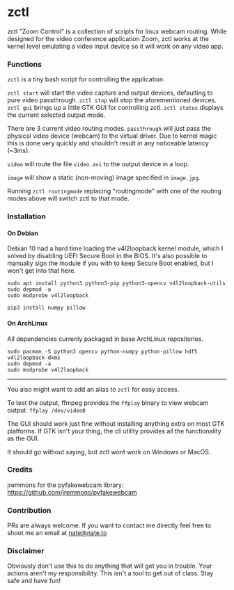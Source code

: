 # zctl
zctl "Zoom Control" is a collection of scripts for linux webcam routing. While designed for the video conference application Zoom, zctl works at the kernel level emulating a video input device so it will work on any video app.

### Functions
`zctl` is a tiny bash script for controlling the application.

`zctl start` will start the video capture and output devices, defaulting to pure video passthrough.
`zctl stop` will stop the aforementioned devices.
`zctl gui` brings up a little GTK GUI for controlling zctl.
`zctl status` displays the current selected output mode.

There are 3 current video routing modes.
`passthrough` will just pass the physical video device (webcam) to the virtual driver. Due to kernel magic this is done very quickly and shouldn't result in any noticeable latency (~3ms).

`video` will route the file `video.avi` to the output device in a loop.

`image` will show a static (non-moving) image specified in `image.jpg`.

Running `zctl routingmode` replacing "routingmode" with one of the routing modes above will switch zctl to that mode.

### Installation
#### On Debian
Debian 10 had a hard time loading the v4l2loopback kernel module, which I solved by disabling UEFI Secure Boot in the BIOS. It's also possible to manually sign the module if you with to keep Secure Boot enabled, but I won't get into that here.

```
sudo apt install python3 python3-pip python3-opencv v4l2loopback-utils
sudo depmod -a
sudo modprobe v4l2loopback

pip3 install numpy pillow
```

#### On ArchLinux
All dependencies currenly packaged in base ArchLinux repositories.

```
sudo pacman -S python3 opencv python-numpy python-pillow hdf5 v4l2loopback-dkms
sudo depmod -a
sudo modprobe v4l2loopback
```

---

You also might want to add an alias to `zctl` for easy access.

To test the output, ffmpeg provides the `ffplay` binary to view webcam output. `ffplay /dev/video0`

The GUI should work just fine without installing anything extra on most GTK platforms. If GTK isn't your thing, the cli utility provides all the functionality as the GUI.

It should go without saying, but zctl wont work on Windows or MacOS.


### Credits
jremmons for the pyfakewebcam library: https://github.com/jremmons/pyfakewebcam


### Contribution
PRs are always welcome. If you want to contact me directly feel free to shoot me an email at nate@nate.to


### Disclaimer
Obviously don't use this to do anything that will get you in trouble. Your actions aren't my responsibility. This isn't a tool to get out of class. Stay safe and have fun!
